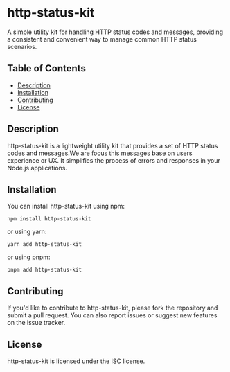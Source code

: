 # http-status-kit

A simple utility kit for handling HTTP status codes and messages, providing a consistent and convenient way to manage common HTTP status scenarios.

## Table of Contents

- [Description](#description)
- [Installation](#installation)
- [Contributing](#contributing)
- [License](#license)

## Description

http-status-kit is a lightweight utility kit that provides a set of HTTP status codes and messages.We are focus this messages base on users experience or UX. It simplifies the process of errors and responses in your Node.js applications.

## Installation

You can install http-status-kit using npm:

```
npm install http-status-kit
```

or using yarn:

```
yarn add http-status-kit
```

or using pnpm:

```
pnpm add http-status-kit
```

## Contributing

If you'd like to contribute to http-status-kit, please fork the repository and submit a pull request. You can also report issues or suggest new features on the issue tracker.

## License

http-status-kit is licensed under the ISC license.
